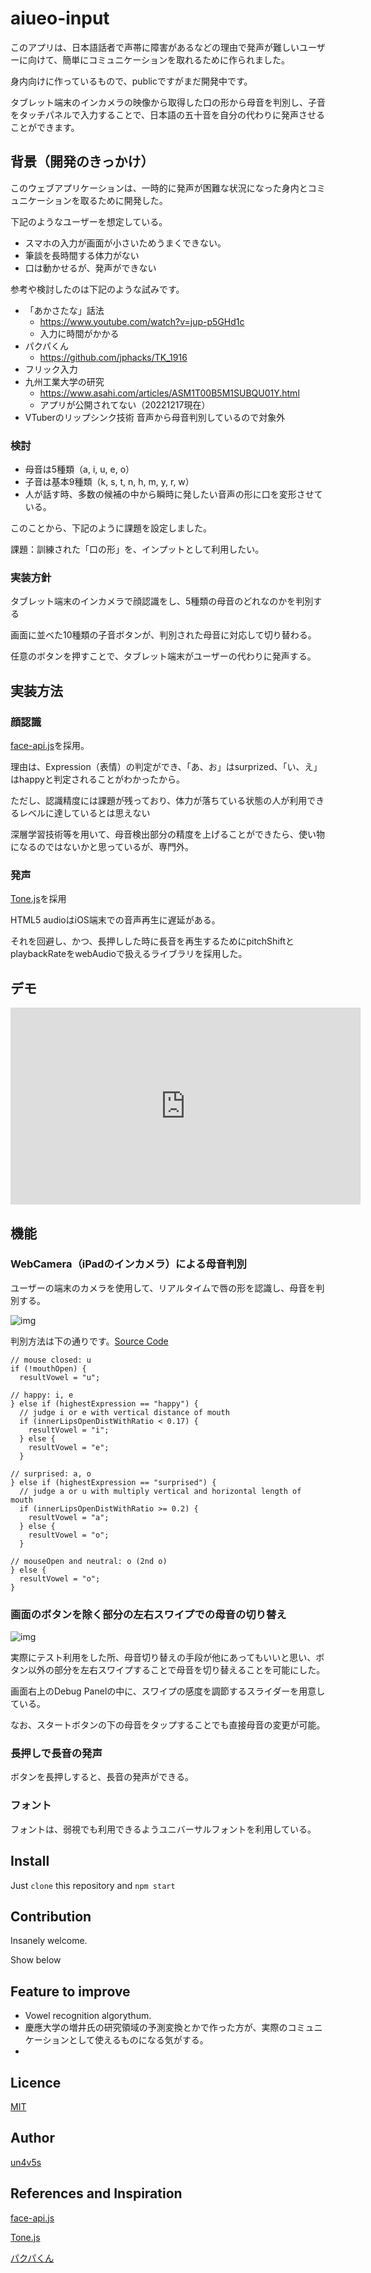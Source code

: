 aiueo-input
====

このアプリは、日本語話者で声帯に障害があるなどの理由で発声が難しいユーザーに向けて、簡単にコミュニケーションを取れるために作られました。

身内向けに作っているもので、publicですがまだ開発中です。

タブレット端末のインカメラの映像から取得した口の形から母音を判別し、子音をタッチパネルで入力することで、日本語の五十音を自分の代わりに発声させることができます。

## 背景（開発のきっかけ）

このウェブアプリケーションは、一時的に発声が困難な状況になった身内とコミュニケーションを取るために開発した。

下記のようなユーザーを想定している。
- スマホの入力が画面が小さいためうまくできない。
- 筆談を長時間する体力がない
- 口は動かせるが、発声ができない

参考や検討したのは下記のような試みです。

- 「あかさたな」話法
  - https://www.youtube.com/watch?v=jup-p5GHd1c
  - 入力に時間がかかる  
- パクパくん
  - https://github.com/jphacks/TK_1916
- フリック入力
- 九州工業大学の研究
  - https://www.asahi.com/articles/ASM1T00B5M1SUBQU01Y.html
  - アプリが公開されてない（20221217現在）
- VTuberのリップシンク技術
  音声から母音判別しているので対象外

### 検討

- 母音は5種類（a, i, u, e, o）
- 子音は基本9種類（k, s, t, n, h, m, y, r, w）
- 人が話す時、多数の候補の中から瞬時に発したい音声の形に口を変形させている。

このことから、下記のように課題を設定しました。

課題：訓練された「口の形」を、インプットとして利用したい。

### 実装方針

タブレット端末のインカメラで顔認識をし、5種類の母音のどれなのかを判別する

画面に並べた10種類の子音ボタンが、判別された母音に対応して切り替わる。

任意のボタンを押すことで、タブレット端末がユーザーの代わりに発声する。

## 実装方法

### 顔認識

[face-api.js](https://github.com/justadudewhohacks/face-api.js)を採用。

理由は、Expression（表情）の判定ができ、「あ、お」はsurprized、「い、え」はhappyと判定されることがわかったから。

ただし、認識精度には課題が残っており、体力が落ちている状態の人が利用できるレベルに達しているとは思えない

深層学習技術等を用いて、母音検出部分の精度を上げることができたら、使い物になるのではないかと思っているが、専門外。

### 発声

[Tone.js](https://github.com/Tonejs/Tone.js)を採用

HTML5 audioはiOS端末での音声再生に遅延がある。

それを回避し、かつ、長押しした時に長音を再生するためにpitchShiftとplaybackRateをwebAudioで扱えるライブラリを採用した。


## デモ

<iframe width="560" height="315" src="https://www.youtube.com/embed/0j6MAr7HJhk" title="YouTube video player" frameborder="0" allow="accelerometer; autoplay; clipboard-write; encrypted-media; gyroscope; picture-in-picture" allowfullscreen></iframe>

## 機能

### WebCamera（iPadのインカメラ）による母音判別

ユーザーの端末のカメラを使用して、リアルタイムで唇の形を認識し、母音を判別する。

![img](https://i.gyazo.com/77b2a14169f4490ac782ccae7d6ab60a.gif)

判別方法は下の通りです。[Source Code](https://github.com/un4v5s/aiueo-input/blob/main/public/js/script.js#L146)
```
// mouse closed: u
if (!mouthOpen) {
  resultVowel = "u";

// happy: i, e
} else if (highestExpression == "happy") {
  // judge i or e with vertical distance of mouth
  if (innerLipsOpenDistWithRatio < 0.17) {
    resultVowel = "i";
  } else {
    resultVowel = "e";
  }

// surprised: a, o
} else if (highestExpression == "surprised") {
  // judge a or u with multiply vertical and horizontal length of mouth
  if (innerLipsOpenDistWithRatio >= 0.2) {
    resultVowel = "a";
  } else {
    resultVowel = "o";
  }

// mouseOpen and neutral: o (2nd o)
} else {
  resultVowel = "o";
}
```

### 画面のボタンを除く部分の左右スワイプでの母音の切り替え

![img](https://i.gyazo.com/e36f09592f58f7a7dfca1834544fd012.gif)

実際にテスト利用をした所、母音切り替えの手段が他にあってもいいと思い、ボタン以外の部分を左右スワイプすることで母音を切り替えることを可能にした。

画面右上のDebug Panelの中に、スワイプの感度を調節するスライダーを用意している。

なお、スタートボタンの下の母音をタップすることでも直接母音の変更が可能。

### 長押しで長音の発声

ボタンを長押しすると、長音の発声ができる。

### フォント

フォントは、弱視でも利用できるようユニバーサルフォントを利用している。

## Install

Just `clone` this repository and `npm start`

## Contribution

Insanely welcome.

Show below

## Feature to improve

- Vowel recognition algorythum.
- 慶應大学の増井氏の研究領域の予測変換とかで作った方が、実際のコミュニケーションとして使えるものになる気がする。
- 


## Licence

[MIT](https://github.com/tcnksm/tool/blob/master/LICENCE)

## Author

[un4v5s](https://github.com/un4v5s)

## References and Inspiration

[face-api.js](https://github.com/justadudewhohacks/face-api.js)

[Tone.js](https://github.com/Tonejs/Tone.js)

[パクパくん](https://github.com/jphacks/TK_1916)